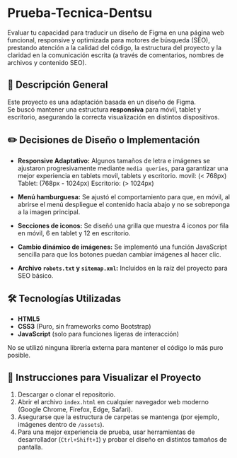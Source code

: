 # Prueba-Tecnica-Dentsu
Evaluar tu capacidad para traducir un diseño de Figma en una página web funcional, responsive y optimizada para motores de búsqueda (SEO), prestando atención a la calidad del código, la estructura del proyecto y la claridad en la comunicación escrita (a través de comentarios, nombres de archivos y contenido SEO).

## 📌 Descripción General
Este proyecto es una adaptación basada en un diseño de Figma.  
Se buscó mantener una estructura **responsiva** para móvil, tablet y escritorio, asegurando la correcta visualización en distintos dispositivos.

## ✏️ Decisiones de Diseño o Implementación
- **Responsive Adaptativo:** Algunos tamaños de letra e imágenes se ajustaron progresivamente mediante `media queries`, para garantizar una mejor experiencia en tablets movil, tablets y escritorio.
movil: (< 768px)
Tablet: (768px - 1024px)
Escritorio: (> 1024px)

- **Menú hamburguesa:** Se ajustó el comportamiento para que, en móvil, al abrirse el menú despliegue el contenido hacia abajo y no se sobreponga a la imagen principal.
- **Secciones de iconos:** Se diseñó una grilla que muestra 4 iconos por fila en móvil, 6 en tablet y 12 en escritorio.
- **Cambio dinámico de imágenes:** Se implementó una función JavaScript sencilla para que los botones puedan cambiar imágenes al hacer clic.
- **Archivo `robots.txt` y `sitemap.xml`:** Incluidos en la raíz del proyecto para SEO básico.

## 🛠️ Tecnologías Utilizadas
- **HTML5**
- **CSS3** (Puro, sin frameworks como Bootstrap)
- **JavaScript** (solo para funciones ligeras de interacción)

No se utilizó ninguna librería externa para mantener el código lo más puro posible.

## 👀 Instrucciones para Visualizar el Proyecto
1. Descargar o clonar el repositorio.
2. Abrir el archivo `index.html` en cualquier navegador web moderno (Google Chrome, Firefox, Edge, Safari).
3. Asegurarse que la estructura de carpetas se mantenga (por ejemplo, imágenes dentro de `/assets`).
4. Para una mejor experiencia de prueba, usar herramientas de desarrollador (`Ctrl+Shift+I`) y probar el diseño en distintos tamaños de pantalla.
